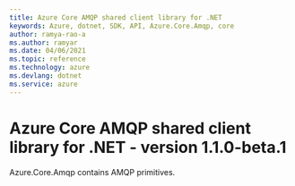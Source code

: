 ```yaml
---
title: Azure Core AMQP shared client library for .NET
keywords: Azure, dotnet, SDK, API, Azure.Core.Amqp, core
author: ramya-rao-a
ms.author: ramyar
ms.date: 04/06/2021
ms.topic: reference
ms.technology: azure
ms.devlang: dotnet
ms.service: azure
---
```


# Azure Core AMQP shared client library for .NET - version 1.1.0-beta.1 


Azure.Core.Amqp contains AMQP primitives. 

